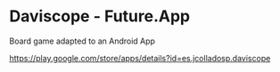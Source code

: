 # Daviscope - Future.App
Board game adapted to an Android App

https://play.google.com/store/apps/details?id=es.jcolladosp.daviscope
